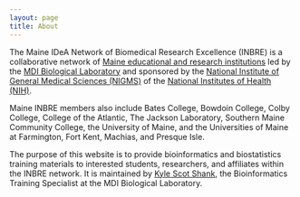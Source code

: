 ```yaml
---
layout: page
title: About
---
```


The Maine IDeA Network of Biomedical Research Excellence (INBRE) is a collaborative network of [Maine educational and research institutions](https://inbre.maineidea.net/about-inbre/) led by the [MDI Biological Laboratory](https://inbre.maineidea.net/about-inbre/mdi-biological-laboratory/) and sponsored by the [National Institute of General Medical Sciences (NIGMS)](https://www.nigms.nih.gov/research/crcb/IDeA/Pages/default.aspx) of the [National Institutes of Health (NIH)](https://www.nih.gov).

Maine INBRE members also include Bates College, Bowdoin College, Colby College, College of the Atlantic, The Jackson Laboratory, Southern Maine Community College, the University of Maine, and the Universities of Maine at Farmington, Fort Kent, Machias, and Presque Isle.

The purpose of this website is to provide bioinformatics and biostatistics training materials to interested students, researchers, and affiliates within the INBRE network. It is maintained by [Kyle Scot Shank](https://kylescotshank.github.io), the Bioinformatics Training Specialist at the MDI Biological Laboratory. 

